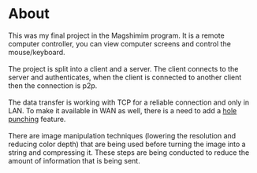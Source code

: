 # About
This was my final project in the Magshimim program. It is a remote computer controller, you can view computer screens and control the mouse/keyboard.
<br><br>
The project is split into a client and a server. The client connects to the server and authenticates, when the client is connected to another client then the connection is p2p.
<br><br>
The data transfer is working with TCP for a reliable connection and only in LAN.
To make it available in WAN as well, there is a need to add a [hole punching](https://en.wikipedia.org/wiki/TCP_hole_punching) feature.
<br><br>
There are image manipulation techniques (lowering the resolution and reducing color depth) that are being used before turning the image into a string and compressing it.
These steps are being conducted to reduce the amount of information that is being sent.
